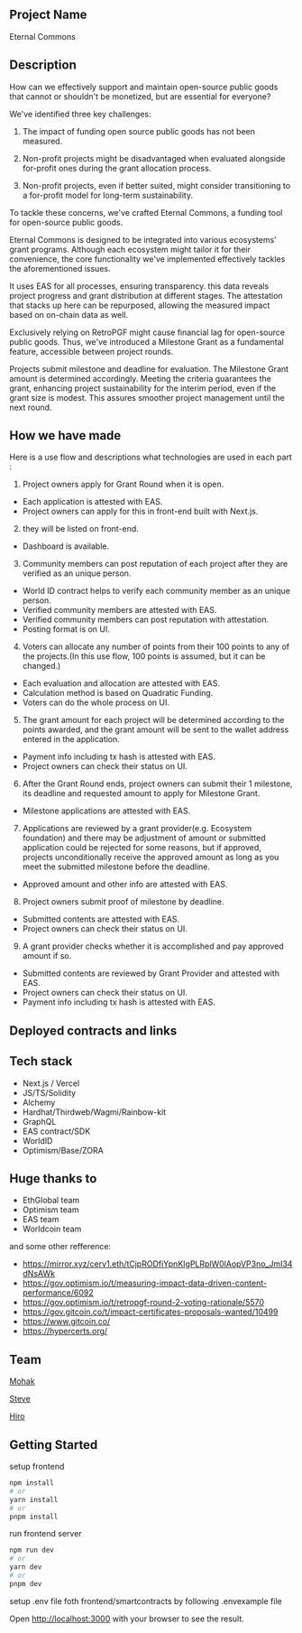 ## Project Name
Eternal Commons

## Description
How can we effectively support and maintain open-source public goods that cannot or shouldn't be monetized, but are essential for everyone?

We've identified three key challenges:

1. The impact of funding open source public goods has not been measured.

2. Non-profit projects might be disadvantaged when evaluated alongside for-profit ones during the grant allocation process.

3. Non-profit projects, even if better suited, might consider transitioning to a for-profit model for long-term sustainability.

To tackle these concerns, we've crafted Eternal Commons, a funding tool for open-source public goods.

Eternal Commons is designed to be integrated into various ecosystems' grant programs. Although each ecosystem might tailor it for their convenience, the core functionality we've implemented effectively tackles the aforementioned issues.

It uses EAS for all processes, ensuring transparency. this data reveals project progress and grant distribution at different stages. The attestation that stacks up here can be repurposed, allowing the measured impact based on on-chain data as well.

Exclusively relying on RetroPGF might cause financial lag for open-source public goods. Thus, we've introduced a Milestone Grant as a fundamental feature, accessible between project rounds.

Projects submit milestone and deadline for evaluation. The Milestone Grant amount is determined accordingly. Meeting the criteria guarantees the grant, enhancing project sustainability for the interim period, even if the grant size is modest. This assures smoother project management until the next round.


## How we have made
Here is a use flow and descriptions what technologies are used in each part :

1. Project owners apply for Grant Round when it is open.
- Each application is attested with EAS.
- Project owners can apply for this in front-end built with Next.js.


2. they will be listed on front-end.
- Dashboard is available.


3. Community members can post reputation of each project after they are verified as an unique person.
- World ID contract helps to verify each community member as an unique person.
- Verified community members are attested with EAS.
- Verified community members can post reputation with attestation.
- Posting format is on UI.


4. Voters can allocate any number of points from their 100 points to any of the projects.(In this use flow, 100 points is assumed, but it can be changed.)
- Each evaluation and allocation are attested with EAS.
- Calculation method is based on Quadratic Funding.
- Voters can do the whole process on UI.


5.  The grant amount for each project will be determined according to the points awarded, and the grant amount will be sent to the wallet address entered in the application.
- Payment info including tx hash is attested with EAS.
- Project owners can check their status on UI.


6. After the Grant Round ends, project owners can submit their 1 milestone, its deadline and requested amount to apply for Milestone Grant.
- Milestone applications are attested with EAS.


7. Applications are reviewed by a grant provider(e.g. Ecosystem foundation) and there may be adjustment of amount or submitted application could be rejected for some reasons, but if approved, projects unconditionally receive the approved amount as long as you meet the submitted milestone before the deadline. 
- Approved amount and other info are attested with EAS.


8. Project owners submit proof of milestone by deadline.
- Submitted contents are attested with EAS.
- Project owners can check their status on UI.


9. A grant provider checks whether it is accomplished and pay approved amount if so.
- Submitted contents are reviewed by Grant Provider and attested with EAS.
- Project owners can check their status on UI.
- Payment info including tx hash is attested with EAS.


## Deployed contracts and links

## Tech stack
- Next.js / Vercel
- JS/TS/Solidity
- Alchemy
- Hardhat/Thirdweb/Wagmi/Rainbow-kit
- GraphQL
- EAS contract/SDK
- WorldID
- Optimism/Base/ZORA

## Huge thanks to
- EthGlobal team
- Optimism team
- EAS team
- Worldcoin team

and some other refference:
- https://mirror.xyz/cerv1.eth/tCjpRODfiYpnKIgPLRplW0lAopVP3no_JmI34dNsAWk
- https://gov.optimism.io/t/measuring-impact-data-driven-content-performance/6092
- https://gov.optimism.io/t/retropgf-round-2-voting-rationale/5570
- https://gov.gitcoin.co/t/impact-certificates-proposals-wanted/10499
- https://www.gitcoin.co/
- https://hypercerts.org/

## Team
[Mohak](https://github.com/Mnm458)

[Steve](https://github.com/tnkshuuhei)

[Hiro](https://github.com/ppoy05)

## Getting Started

setup frontend

```bash
npm install
# or
yarn install
# or
pnpm install
```
run frontend server

```bash
npm run dev
# or
yarn dev
# or
pnpm dev
```

setup .env file foth frontend/smartcontracts by following .envexample file

Open [http://localhost:3000](http://localhost:3000) with your browser to see the result.
